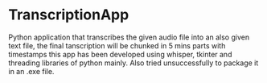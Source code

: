# TranscriptionApp
Python application that transcribes the given audio file into an also given text file, the final tanscription will be chunked in 5 mins parts with timestamps
this app has been developed using whisper, tkinter and threading libraries of python mainly. Also tried unsuccessfully to package it in an .exe file.
